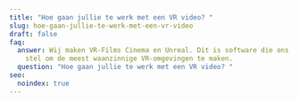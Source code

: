 ```yaml
---
title: "Hoe gaan jullie te werk met een VR video? "
slug: hoe-gaan-jullie-te-werk-met-een-vr-video
draft: false
faq:
  answer: Wij maken VR-Films Cinema en Unreal. Dit is software die ons in staat
    stel om de meest waanzinnige VR-omgevingen te maken.
  question: "Hoe gaan jullie te werk met een VR video? "
seo:
  noindex: true
---
```

